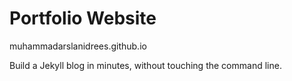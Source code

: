 # Portfolio Website 

muhammadarslanidrees.github.io

Build a Jekyll blog in minutes, without touching the command line.


